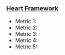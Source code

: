 ### [Heart Framework](https://docs.google.com/presentation/d/1fdXlihNzZi-2fniiHWL7yIMDTZ40Lplni75lV9GFX2k/edit?usp=sharing)

- Metric 1:
- Metric 2:
- Metric 3: 
- Metric 4:
- Metric 5: 
